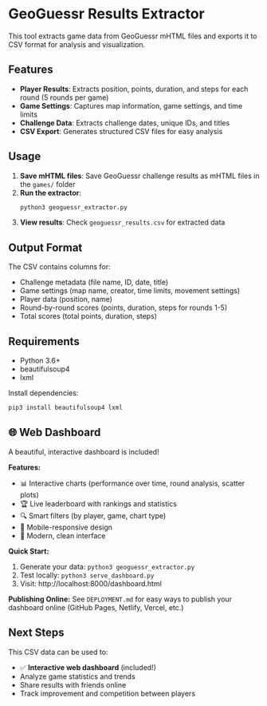 # GeoGuessr Results Extractor

This tool extracts game data from GeoGuessr mHTML files and exports it to CSV format for analysis and visualization.

## Features

- **Player Results**: Extracts position, points, duration, and steps for each round (5 rounds per game)
- **Game Settings**: Captures map information, game settings, and time limits
- **Challenge Data**: Extracts challenge dates, unique IDs, and titles
- **CSV Export**: Generates structured CSV files for easy analysis

## Usage

1. **Save mHTML files**: Save GeoGuessr challenge results as mHTML files in the `games/` folder
2. **Run the extractor**: 
   ```bash
   python3 geoguessr_extractor.py
   ```
3. **View results**: Check `geoguessr_results.csv` for extracted data

## Output Format

The CSV contains columns for:
- Challenge metadata (file name, ID, date, title)
- Game settings (map name, creator, time limits, movement settings)
- Player data (position, name)
- Round-by-round scores (points, duration, steps for rounds 1-5)
- Total scores (total points, duration, steps)

## Requirements

- Python 3.6+
- beautifulsoup4
- lxml

Install dependencies:
```bash
pip3 install beautifulsoup4 lxml
```

## 🌐 Web Dashboard

A beautiful, interactive dashboard is included! 

**Features:**
- 📊 Interactive charts (performance over time, round analysis, scatter plots)
- 🏆 Live leaderboard with rankings and statistics
- 🔍 Smart filters (by player, game, chart type)
- 📱 Mobile-responsive design
- 🎨 Modern, clean interface

**Quick Start:**
1. Generate your data: `python3 geoguessr_extractor.py`
2. Test locally: `python3 serve_dashboard.py`
3. Visit: http://localhost:8000/dashboard.html

**Publishing Online:**
See `DEPLOYMENT.md` for easy ways to publish your dashboard online (GitHub Pages, Netlify, Vercel, etc.)

## Next Steps

This CSV data can be used to:
- ✅ **Interactive web dashboard** (included!)
- Analyze game statistics and trends
- Share results with friends online
- Track improvement and competition between players
